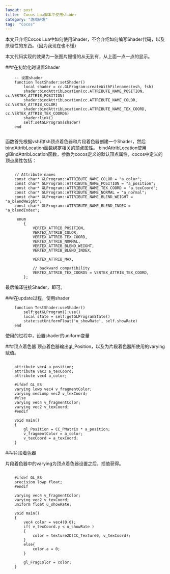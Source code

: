 ```yaml
---
layout: post
title:  Cocos Lua脚本中使用shader
category: "游戏研发"
tag:  "Cocos"
---
```

本文只介绍Cocos Lua中如何使用Shader，不会介绍如何编写Shader代码，以及原理性的东西。（因为我现在也不懂）

本文代码实现的效果为一张图片慢慢的从无到有，从上面一点一点的显示。

###在初始化时设置Shader

```
	-- 设置shader
	function TestShader:setShader()
	    local shader = cc.GLProgram:createWithFilenames(vsh, fsh)
	    shader:bindAttribLocation(cc.ATTRIBUTE_NAME_POSITION, cc.VERTEX_ATTRIB_POSITION)
	    shader:bindAttribLocation(cc.ATTRIBUTE_NAME_COLOR, cc.VERTEX_ATTRIB_COLOR)
	    shader:bindAttribLocation(cc.ATTRIBUTE_NAME_TEX_COORD, cc.VERTEX_ATTRIB_TEX_COORDS)
	    shader:link()
	    self:setGLProgram(shader)
	end
	
```

函数首先根据vsh和fsh顶点着色器和片段着色器创建一个Shader，然后bindAttribLocation函数绑定相关的顶点属性。
bindAttribLocation使用glBindAttribLocation函数，参数为cocos定义的默认顶点属性，cocos中定义的顶点属性包括：

```

	// Attribute names
	const char* GLProgram::ATTRIBUTE_NAME_COLOR = "a_color";
	const char* GLProgram::ATTRIBUTE_NAME_POSITION = "a_position";
	const char* GLProgram::ATTRIBUTE_NAME_TEX_COORD = "a_texCoord";
	const char* GLProgram::ATTRIBUTE_NAME_NORMAL = "a_normal";
	const char* GLProgram::ATTRIBUTE_NAME_BLEND_WEIGHT = "a_blendWeight";
	const char* GLProgram::ATTRIBUTE_NAME_BLEND_INDEX = "a_blendIndex";

	 enum
	    {
	        VERTEX_ATTRIB_POSITION,
	        VERTEX_ATTRIB_COLOR,
	        VERTEX_ATTRIB_TEX_COORD,
	        VERTEX_ATTRIB_NORMAL,
	        VERTEX_ATTRIB_BLEND_WEIGHT,
	        VERTEX_ATTRIB_BLEND_INDEX,

	        VERTEX_ATTRIB_MAX,

	        // backward compatibility
	        VERTEX_ATTRIB_TEX_COORDS = VERTEX_ATTRIB_TEX_COORD,
	    };

```

最后编译链接Shader，即可。


###在update过程，使用shader

```
	function TestShader:useShader()
	    self:getGLProgram():use()
	    local state = self:getGLProgramState()
	    state:setUniformFloat('u_showRate', self.showRate)
	end

```
使用的过程中，设置shader的uniform变量


###顶点着色器
顶点着色器输出gl_Position，以及为片段着色器所使用的varying赋值。

```

	attribute vec4 a_position;
	attribute vec2 a_texCoord;
	attribute vec4 a_color;

	#ifdef GL_ES
	varying lowp vec4 v_fragmentColor;
	varying mediump vec2 v_texCoord;
	#else
	varying vec4 v_fragmentColor;
	varying vec2 v_texCoord;
	#endif

	void main()
	{
	    gl_Position = CC_PMatrix * a_position;
	    v_fragmentColor = a_color;
	    v_texCoord = a_texCoord;
	}

```

###片段着色器

片段着色器中的varying为顶点着色器设置之后，插值获得。

```

	#ifdef GL_ES
	precision lowp float;
	#endif

	varying vec4 v_fragmentColor;
	varying vec2 v_texCoord;
	uniform float u_showRate;

	void main()
	{
		vec4 color = vec4(0.0);
		if( v_texCoord.y < u_showRate )
		{
			color = texture2D(CC_Texture0, v_texCoord);
		}
		else{
			color.a = 0;
		}

		gl_FragColor = color;
	}

```